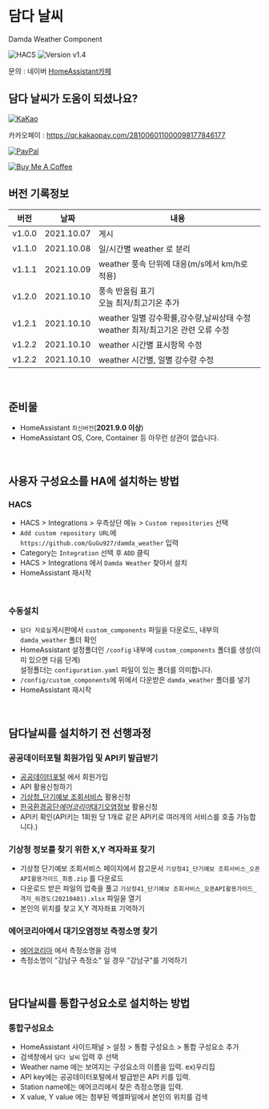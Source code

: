 # 담다 날씨

Damda Weather Component

![HACS][hacs-shield]
![Version v1.4][version-shield]

문의 : 네이버 [HomeAssistant카페](https://cafe.naver.com/koreassistant)

## 담다 날씨가 도움이 되셨나요?

<a href="https://qr.kakaopay.com/281006011000098177846177" target="_blank"><img src="https://github.com/GuGu927/DAM-Pad/blob/main/images/kakao.png" alt="KaKao"></a>

카카오페이 : https://qr.kakaopay.com/281006011000098177846177

<a href="https://paypal.me/rangee927" target="_blank"><img src="https://www.paypalobjects.com/webstatic/en_US/i/buttons/PP_logo_h_150x38.png" alt="PayPal"></a>

<a href="https://www.buymeacoffee.com/rangee" target="_blank"><img src="https://www.buymeacoffee.com/assets/img/custom_images/white_img.png" alt="Buy Me A Coffee"></a>

## 버전 기록정보

| 버전   | 날짜       | 내용                                          |
| ------ | ---------- | --------------------------------------------- |
| v1.0.0 | 2021.10.07 | 게시                                          |
| v1.1.0 | 2021.10.08 | 일/시간별 weather 로 분리                     |
| v1.1.1 | 2021.10.09 | weather 풍속 단위에 대응(m/s에서 km/h로 적용) |
| v1.2.0 | 2021.10.10 | 풍속 반올림 표기<br>오늘 최저/최고기온 추가   |
| v1.2.1 | 2021.10.10 | weather 일별 강수확률,강수량,날씨상태 수정<br>weather 최저/최고기온 관련 오류 수정|
| v1.2.2 | 2021.10.10 | weather 시간별 표시항목 수정|
| v1.2.2 | 2021.10.10 | weather 시간별, 일별 강수량 수정|

<br/>

## 준비물

- HomeAssistant `최신버전`(**2021.9.0 이상**)
- HomeAssistant OS, Core, Container 등 아무런 상관이 없습니다.

<br/>

## 사용자 구성요소를 HA에 설치하는 방법

### HACS

- HACS > Integrations > 우측상단 메뉴 > `Custom repositories` 선택
- `Add custom repository URL`에 `https://github.com/GuGu927/damda_weather` 입력
- Category는 `Integration` 선택 후 `ADD` 클릭
- HACS > Integrations 에서 `Damda Weather` 찾아서 설치
- HomeAssistant 재시작

<br/>

### 수동설치

- `담다 자료실`게시판에서 `custom_components` 파일을 다운로드, 내부의 `damda_weather` 폴더 확인
- HomeAssistant 설정폴더인 `/config` 내부에 `custom_components` 폴더를 생성(이미 있으면 다음 단계)<br/>설정폴더는 `configuration.yaml` 파일이 있는 폴더를 의미합니다.<br>
- `/config/custom_components`에 위에서 다운받은 `damda_weather` 폴더를 넣기<br>
- HomeAssistant 재시작

<br/>

## 담다날씨를 설치하기 전 선행과정

### 공공데이터포털 회원가입 및 API키 발급받기

- [공공데이터포털](https://www.data.go.kr/) 에서 회원가입
- API 활용신청하기
- [기상청\_단기예보 조회서비스](https://www.data.go.kr/tcs/dss/selectApiDataDetailView.do?publicDataPk=15084084) 활용신청
- [한국환경공단*에어코리아*대기오염정보](https://www.data.go.kr/tcs/dss/selectApiDataDetailView.do?publicDataPk=15073861) 활용신청
- API키 확인(API키는 1회원 당 1개로 같은 API키로 여러개의 서비스를 호출 가능합니다.)

### 기상청 정보를 찾기 위한 X,Y 격자좌표 찾기

- 기상청 단기예보 조회서비스 페이지에서 참고문서 `기상청41_단기예보 조회서비스_오픈API활용가이드_최종.zip` 를 다운로드
- 다운로드 받은 파일의 압축을 풀고 `기상청41_단기예보 조회서비스_오픈API활용가이드_격자_위경도(20210401).xlsx` 파일을 열기
- 본인의 위치를 찾고 X,Y 격자좌표 기억하기

### 에어코리아에서 대기오염정보 측정소명 찾기

- [에어코리아](https://www.airkorea.or.kr/web/stationInfo?pMENU_NO=93) 에서 측정소명을 검색
- 측정소명이 "강남구 측정소" 일 경우 "강남구"를 기억하기

<br/>

## 담다날씨를 통합구성요소로 설치하는 방법

### 통합구성요소

- HomeAssistant 사이드패널 > 설정 > 통합 구성요소 > 통합 구성요소 추가<br>
- 검색창에서 `담다 날씨` 입력 후 선택<br>
- Weather name 에는 보여지는 구성요소의 이름을 입력. ex)우리집<br>
- API key에는 공공데이터포털에서 발급받은 API 키를 입력.
- Station name에는 에어코리에서 찾은 측정소명을 입력.
- X value, Y value 에는 첨부된 엑셀파일에서 본인의 위치를 검색

[version-shield]: https://img.shields.io/badge/version-v1.0.0-orange.svg
[hacs-shield]: https://img.shields.io/badge/HACS-Custom-red.svg
